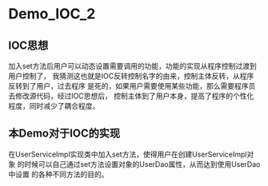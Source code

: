 # Demo_IOC_2

## IOC思想

加入set方法后用户可以动态设置需要调用的功能，功能的实现从程序控制过渡到用户控制了，
我猜测这也就是IOC反转控制名字的由来，控制主体反转，从程序反转到了用户，过去程序
是死的，如果用户需要使用某些功能，那么需要程序员去修改源代码，经过IOC思想后，
控制主体到了用户本身，提高了程序的个性化程度，同时减少了耦合程度。

## 本Demo对于IOC的实现
  在UserServiceImpl实现类中加入set方法，使得用户在创建UserServiceImpl对象
  的时候可以自己通过set方法设置对象的UserDao属性，从而达到使用UserDao中设置
  的各种不同方法的目的。
